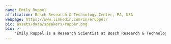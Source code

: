 ```yaml
---
name: Emily Ruppel
affiliation: Bosch Research & Technology Center, PA, USA
webpage: https://www.linkedin.com/in/eruppel/
pic: assets/data/speakers/rupper.png
bio: >-
    "Emily Ruppel is a Research Scientist at Bosch Research & Technology Center in Pittsburgh, Pennsylvania. Her current research interests lie at the intersection of cyber-physical systems, programming models, and machine learning. Before joining Bosch, she received her Ph.D. in Electrical & Computer Engineering from Carnegie Mellon University."
---
```

